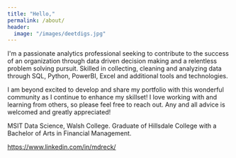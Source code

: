 ```yaml
---
title: "Hello,"
permalink: /about/
header:
  image: "/images/deetdigs.jpg"
---
```

I'm a passionate analytics professional seeking to contribute to the success of an organization through data driven decision making and a relentless problem solving pursuit. Skilled in collecting, cleaning and analyzing data through SQL, Python, PowerBI, Excel and additional tools and technologies.

I am beyond excited to develop and share my portfolio with this wonderful community as I continue to enhance my skillset! I love working with and learning from others, so please feel free to reach out. Any and all advice is welcomed and greatly appreciated!

MSIT Data Science, Walsh College. Graduate of Hillsdale College with a Bachelor of Arts in Financial Management.

https://www.linkedin.com/in/mdreck/
